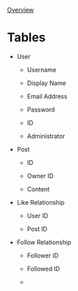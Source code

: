 [Overview](../README.md)

# Tables

- User
  
  - Username
  
  - Display Name
  
  - Email Address
  
  - Password
  
  - ID
  
  - Administrator

- Post
  
  - ID
  
  - Owner ID
  
  - Content

- Like Relationship
  
  - User ID
  
  - Post ID

- Follow Relationship
  
  - Follower ID
  
  - Followed ID
  
  - 
